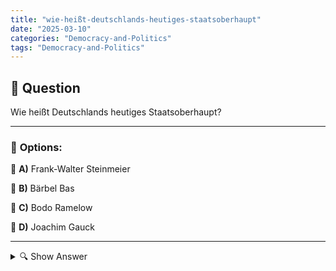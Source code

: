 ```yaml
---
title: "wie-heißt-deutschlands-heutiges-staatsoberhaupt"
date: "2025-03-10"
categories: "Democracy-and-Politics"
tags: "Democracy-and-Politics"
---
```


## 📌 **Question**

Wie heißt Deutschlands heutiges Staatsoberhaupt?



---

### 📝 **Options:**

🔘 **A)** Frank-Walter Steinmeier

🔘 **B)** Bärbel Bas

🔘 **C)** Bodo Ramelow

🔘 **D)** Joachim Gauck

---

<details>
  <summary>🔍 Show Answer</summary>

  <p>
💡  <b>Correct Answer:</b>  a
  </p>
  <p>
    📖<b>Explanation:</b>
    This question asks for the current head of state of Germany. Germany is a federal parliamentary republic where the President serves as the ceremonial head of state. As of 2023, Frank-Walter Steinmeier holds this position, having been re-elected for a second term. The other options listed—Bärbel Bas, Bodo Ramelow, and Joachim Gauck—are notable German politicians, but they do not hold the office of Staatsoberhaupt (head of state). Understanding Germany’s political structure helps in identifying the correct answer.
  </p>
</details>
